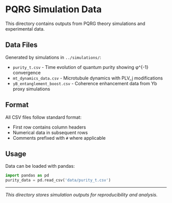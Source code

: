 # PQRG Simulation Data

This directory contains outputs from PQRG theory simulations and experimental data.

## Data Files

Generated by simulations in `../simulations/`:

- `purity_t.csv` - Time evolution of quantum purity showing φ^{-1} convergence
- `mt_dynamics_data.csv` - Microtubule dynamics with PLV_j modifications  
- `yB_entanglement_boost.csv` - Coherence enhancement data from Yb proxy simulations

## Format

All CSV files follow standard format:
- First row contains column headers
- Numerical data in subsequent rows
- Comments prefixed with `#` where applicable

## Usage

Data can be loaded with pandas:
```python
import pandas as pd
purity_data = pd.read_csv('data/purity_t.csv')
```

---

*This directory stores simulation outputs for reproducibility and analysis.*